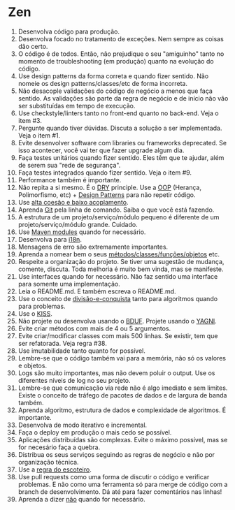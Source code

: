 # Zen

1. Desenvolva código para produção.
2. Desenvolva focado no tratamento de exceções. Nem sempre as coisas dão certo.
3. O código é de todos. Então, não prejudique o seu "amiguinho" tanto no momento de troubleshooting (em produção) quanto na evolução do código.
4. Use design patterns da forma correta e quando fizer sentido. Não nomeie os design patterns/classes/etc de forma incorreta. 
5. Não desacople validações do código de negócio a menos que faça sentido. As validações são parte da regra de negócio e de início não vão ser substituídas em tempo de execução.
6. Use checkstyle/linters tanto no front-end quanto no back-end. Veja o item #3.
7. Pergunte quando tiver dúvidas. Discuta a solução a ser implementada. Veja o item #1.
8. Evite desenvolver software com libraries ou frameworks deprecated. Se isso acontecer, você vai ter que fazer upgrade algum dia.
9. Faça testes unitários quando fizer sentido. Eles têm que te ajudar, além de serem sua "rede de segurança". 
10. Faça testes integrados quando fizer sentido. Veja o item #9.
11. Performance também é importante.
12. Não repita a si mesmo. É o [DRY](https://en.wikipedia.org/wiki/Don%27t_repeat_yourself) principle. Use a [OOP](https://en.wikipedia.org/wiki/Object-oriented_programming) (Herança, Polimorfismo, etc) + [Design Patterns](https://en.wikipedia.org/wiki/Software_design_pattern) para não repetir código.
13. Use [alta coesão e baixo acoplamento](https://medium.com/clarityhub/low-coupling-high-cohesion-3610e35ac4a6).
14. Aprenda [Git](https://git-scm.com/) pela linha de comando. Saiba o que você está fazendo.
15. A estrutura de um projeto/serviço/módulo pequeno é diferente de um projeto/serviço/módulo grande. Cuidado.
16. Use [Maven modules](https://maven.apache.org/guides/mini/guide-multiple-modules.html) quando for necessário.
17. Desenvolva para [i18n](https://en.wikipedia.org/wiki/Internationalization_and_localization).
19. Mensagens de erro são extremamente importantes.
20. Aprenda a nomear bem o seus [métodos/classes/funções/objetos](https://medium.com/mindorks/how-to-write-clean-code-lessons-learnt-from-the-clean-code-robert-c-martin-9ffc7aef870c) etc.
21. Respeite a organização do projeto. Se tiver uma sugestão de mudança, comente, discuta. Toda melhoria é muito bem vinda, mas se manifeste.
22. Use interfaces quando for necessário. Não faz sentido uma interface para somente uma implementação. 
23. Leia o README.md. E também escreva o README.md.
24. Use o conceito de [divisão-e-conquista](https://en.wikipedia.org/wiki/Divide-and-conquer_algorithm) tanto para algoritmos quando para problemas.
25. Use o [KISS](https://en.wikipedia.org/wiki/KISS_principle).
26. Não projete ou desenvolva usando o [BDUF](https://www.knowledge21.com.br/blog/bduf/). Projete usando o [YAGNI](https://deviq.com/yagni/).
27. Evite criar métodos com mais de 4 ou 5 argumentos.
28. Evite criar/modificar classes com mais 500 linhas. Se existir, tem que ser refatorada. Veja regra #38.
29. Use imutabilidade tanto quanto for possível.
30. Lembre-se que o código também vai para a memória, não só os valores e objetos.
31. Logs são muito importantes, mas não devem poluir o output. Use os diferentes níveis de log no seu projeto.
32. Lembre-se que comunicação via rede não é algo imediato e sem limites. Existe o conceito de tráfego de pacotes de dados e de largura de banda também.
33. Aprenda algoritmo, estrutura de dados e complexidade de algoritmos. É importante.
34. Desenvolva de modo iterativo e incremental.
35. Faça o deploy em produção o mais cedo se possível.
36. Aplicações distribuídas são complexas. Evite o máximo possível, mas se for necesário faça a quebra.
37. Distribua os seus serviços seguindo as regras de negócio e não por organização técnica.
38. Use a [regra do escoteiro](https://deviq.com/boy-scout-rule/).
39. Use pull requests como uma forma de discutir o código e verificar problemas. E não como uma ferramenta só para merge de código com a branch de desenvolvimento. Dá até para fazer comentários nas linhas!
40. Aprenda a dizer [não](https://codingjourneyman.com/2014/09/04/the-clean-coder-saying-no/) quando for necessário.

